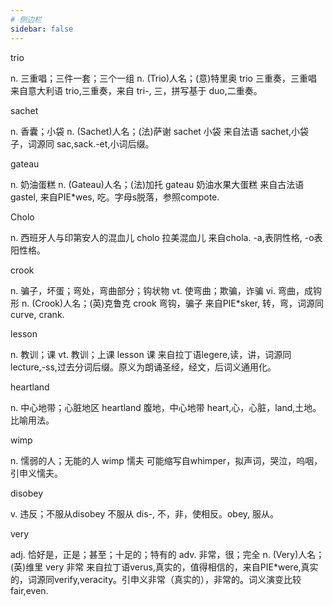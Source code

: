 ```yaml
---
# 侧边栏
sidebar: false
---
```

trio

n. 三重唱；三件一套；三个一组 n. (Trio)人名；(意)特里奥 trio 三重奏，三重唱 来自意大利语 trio,三重奏，来自 tri-, 三，拼写基于 duo,二重奏。

sachet

n. 香囊；小袋 n. (Sachet)人名；(法)萨谢 sachet 小袋 来自法语 sachet,小袋子，词源同 sac,sack.-et,小词后缀。

gateau

n. 奶油蛋糕 n. (Gateau)人名；(法)加托 gateau 奶油水果大蛋糕 来自古法语gastel, 来自PIE*wes, 吃。字母s脱落，参照compote.

Cholo

n. 西班牙人与印第安人的混血儿 cholo 拉美混血儿 来自chola. -a,表阴性格, -o表阳性格。

crook

n. 骗子，坏蛋；弯处，弯曲部分；钩状物 vt. 使弯曲；欺骗，诈骗 vi. 弯曲，成钩形 n. (Crook)人名；(英)克鲁克 crook 弯钩，骗子 来自PIE*sker, 转，弯，词源同curve, crank. 

lesson

n. 教训；课 vt. 教训；上课 lesson 课 来自拉丁语legere,读，讲，词源同lecture,-ss,过去分词后缀。原义为朗诵圣经，经文，后词义通用化。

heartland

n. 中心地带；心脏地区 heartland 腹地，中心地带 heart,心，心脏，land,土地。比喻用法。

wimp

n. 懦弱的人；无能的人 wimp 懦夫 可能缩写自whimper，拟声词，哭泣，呜咽，引申义懦夫。

disobey

v. 违反；不服从disobey 不服从 dis-, 不，非，使相反。obey, 服从。

very

adj. 恰好是，正是；甚至；十足的；特有的 adv. 非常，很；完全 n. (Very)人名；(英)维里 very 非常 来自拉丁语verus,真实的，值得相信的，来自PIE*were,真实的，词源同verify,veracity。引申义非常（真实的），非常的。词义演变比较fair,even.
